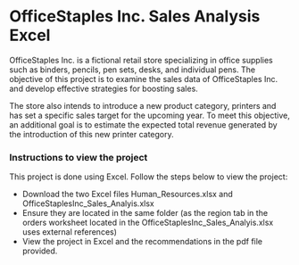 # OfficeStaples Inc. Sales Analysis Excel

OfficeStaples Inc. is a fictional retail store specializing in office supplies such as binders, pencils, pen sets, desks, and individual pens. The objective of this project is to examine the sales data of OfficeStaples Inc. and develop effective strategies for boosting sales.

The store also intends to introduce a new product category, printers and has set a specific sales target for the upcoming year. To meet this objective, an additional goal is to estimate the expected total revenue generated by the introduction of this new printer category.

### Instructions to view the project

This project is done using Excel. Follow the steps below to view the project:

* Download the two Excel files Human_Resources.xlsx and OfficeStaplesInc_Sales_Analyis.xlsx
* Ensure they are located in the same folder (as the region tab in the orders worksheet located in the OfficeStaplesInc_Sales_Analyis.xlsx uses external references)
* View the project in Excel and the recommendations in the pdf file provided.


